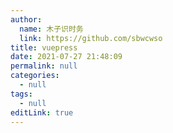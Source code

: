 ```yaml
---
author: 
  name: 木子识时务
  link: https://github.com/sbwcwso
title: vuepress
date: 2021-07-27 21:48:09
permalink: null
categories: 
  - null
tags: 
  - null
editLink: true
---
```

